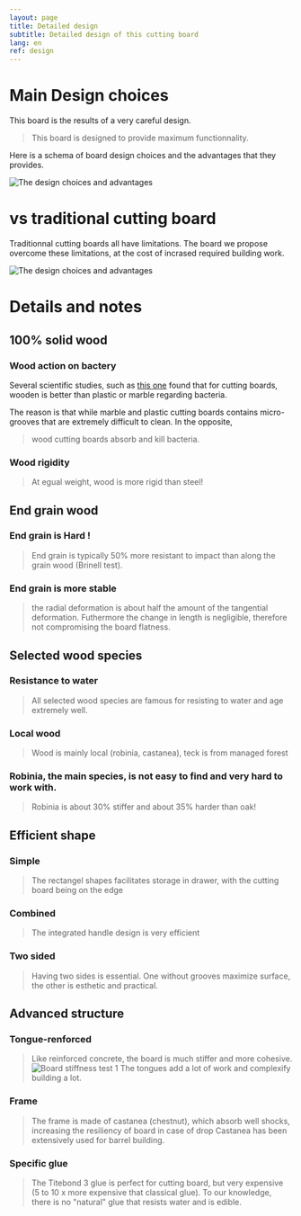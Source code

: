 ```yaml
---
layout: page
title: Detailed design
subtitle: Detailed design of this cutting board
lang: en
ref: design
---
```


# Main Design choices
This board is the results of a very careful design.
> This board is designed to provide maximum functionnality.

Here is a schema of board design choices and the advantages that they provides.

![The design choices and advantages]({{site.url}}/img/design/illustration/design_principles_RG.jpg)


# vs traditional cutting board
Traditionnal cutting boards all have limitations.
The board we propose overcome these limitations, at the cost of incrased required building work.

![The design choices and advantages]({{site.url}}/img/design/vs/pros_cons_cutting_board.jpg)


# Details and notes
## 100% solid wood
### Wood action on bactery

Several scientific studies, such as [this one](http://jfoodprotection.org/doi/abs/10.4315/0362-028X-57.1.16) found that for cutting boards, wooden is better than plastic or marble regarding bacteria.

The reason is that while marble and plastic cutting boards contains micro-grooves that are extremely difficult to clean.
In the opposite,
> wood cutting boards absorb and kill bacteria.

### Wood rigidity
> At egual weight, wood is more rigid than steel!

## End grain wood
### End grain is Hard !
> End grain is typically 50% more resistant to impact than along the grain wood (Brinell test).

### End grain is more stable
> the radial deformation is about half the amount of the tangential deformation.
Futhermore the change in length is negligible, therefore not compromising the board flatness.

## Selected wood species
### Resistance to water
> All selected wood species are famous for resisting to water and age extremely well.
### Local wood
>Wood is mainly local (robinia, castanea), teck is from managed forest
### Robinia, the main species, is not easy to find and very hard to work with.
> Robinia is about 30% stiffer and about 35% harder than oak!

## Efficient shape
### Simple
> The rectangel shapes facilitates storage in drawer, with the cutting board being on the edge
### Combined
>The integrated handle design is very efficient
### Two sided
> Having two sides is essential. One without grooves maximize surface, the other is esthetic and practical.

## Advanced structure
### Tongue-renforced
> Like reinforced concrete, the board is much stiffer and more cohesive.
![Board stiffness test 1]({{site.url}}/img/results/stiffness/stiffness_test_100kg_composed.jpg)
> The tongues add a lot of work and complexify building a lot.
### Frame
> The frame is made of castanea (chestnut), which absorb well shocks, increasing the resiliency of board in case of drop
> Castanea has been extensively used for barrel building.
### Specific glue
> The Titebond 3 glue is perfect for cutting board, but very expensive (5 to 10 x more expensive that classical glue).
> To our knowledge, there is no "natural" glue that resists water and is edible.


